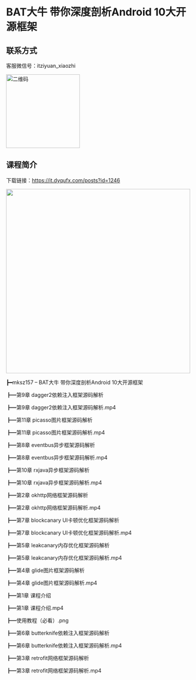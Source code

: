 # BAT大牛 带你深度剖析Android 10大开源框架

## 联系方式

客服微信号：itziyuan_xiaozhi

<img src="https://ziyuanyun.oss-cn-guangzhou.aliyuncs.com/common/20240614073449/666b82192834a.jpg" width="200" height="200" alt="二维码">

## 课程简介

下载链接：https://it.dyqufx.com/posts?id=1246

<img src="https://ziyuanyun.oss-cn-guangzhou.aliyuncs.com/yun/20240515153646/6644660ef351f.jpg" width="500" alt="">

  ┣━mksz157 &#8211; BAT大牛 带你深度剖析Android 10大开源框架

 ┣━第9章 dagger2依赖注入框架源码解析

 ┣━第9章 dagger2依赖注入框架源码解析.mp4

 ┣━第11章 picasso图片框架源码解析

 ┣━第11章 picasso图片框架源码解析.mp4

 ┣━第8章 eventbus异步框架源码解析

 ┣━第8章 eventbus异步框架源码解析.mp4

 ┣━第10章 rxjava异步框架源码解析

 ┣━第10章 rxjava异步框架源码解析.mp4

 ┣━第2章 okhttp网络框架源码解析

 ┣━第2章 okhttp网络框架源码解析.mp4

 ┣━第7章 blockcanary UI卡顿优化框架源码解析

 ┣━第7章 blockcanary UI卡顿优化框架源码解析.mp4

 ┣━第5章 leakcanary内存优化框架源码解析

 ┣━第5章 leakcanary内存优化框架源码解析.mp4

 ┣━第4章 glide图片框架源码解析

 ┣━第4章 glide图片框架源码解析.mp4

 ┣━第1章 课程介绍

 ┣━第1章 课程介绍.mp4

 ┣━使用教程（必看）.png

 ┣━第6章 butterknife依赖注入框架源码解析

 ┣━第6章 butterknife依赖注入框架源码解析.mp4

 ┣━第3章 retrofit网络框架源码解析

 ┣━第3章 retrofit网络框架源码解析.mp4

  